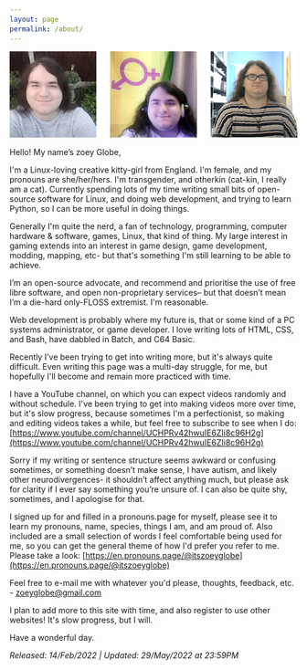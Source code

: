 ```yaml
---
layout: page
permalink: /about/
---
```

<head>
<link rel="canonical" href="https://itszoeyglobe.github.io/about/">
<meta name="description" content="I'm a Linux-loving creative kitty-girl from England. I'm female, and my pronouns are she/her/hers. I'm transgender, and otherkin (cat-kin, I really am a cat).">
<meta name="author" content="itszoeyglobe,zoeyglobe">
<meta name="keywords" content="HTML,CSS,itszoeyglobe,zoeyglobe">
<meta charset="UTF-8">
<link rel="stylesheet" href="https://www.w3schools.com/w3css/4/w3.css">
<meta name="color-scheme" content="light dark" />
<meta name="robots" content="noindex,nofollow">
<meta http-equiv="Cache-Control" content="no-store" />
<meta http-equiv="cache-control" content="max-age=0" />
<meta http-equiv="cache-control" content="no-cache" />
<meta http-equiv="expires" content="0" />
<meta http-equiv="expires" content="Tue, 01 Jan 1980 1:00:00 GMT" />
<meta http-equiv="pragma" content="no-cache" />
<meta http-equiv="Cache-Control" content="no-cache, no-store, must-revalidate">
<meta http-equiv="Pragma" content="no-cache">
<meta http-equiv="Expires" content="0">
<link rel="shortcut icon" type="image/x-icon" href="favicon.ico" />
<link rel="shortcut icon" type="image/png" href="favicon.png"/>
<meta name="viewport" content="width=device-width, initial-scale=1.0">
<meta http-equiv="Cache-Control" content="no-cache, no-store, must-revalidate" />
<meta http-equiv="Pragma" content="no-cache" />
<meta http-equiv="cache-control" content="no-cache, must-revalidate, post-check=0, pre-check=0" />
<meta http-equiv="cache-control" content="no-store" />
<meta http-equiv="expires" content="-1" />
<meta http-equiv="Expires" content="0" />
</head>

![face](https://raw.githubusercontent.com/itszoeyglobe/itszoeyglobe.github.io/main/assets/faces-for-about_new.png)

Hello! My name’s zoey Globe,

I'm a Linux-loving creative kitty-girl from England. I'm female, and my pronouns are she/her/hers. I'm transgender, and otherkin (cat-kin, I really am a cat). Currently spending lots of my time writing small bits of open-source software for Linux, and doing web development, and trying to learn Python, so I can be more useful in doing things. 

Generally I'm quite the nerd, a fan of technology, programming, computer hardware & software, games, Linux, that kind of thing. My large interest in gaming extends into an interest in game design, game development, modding, mapping, etc- but that's something I'm still learning to be able to achieve.

I’m an open-source advocate, and recommend and prioritise the use of free libre software, and open non-proprietary services– but that doesn’t mean I’m a die-hard only-FLOSS extremist. I'm reasonable.

Web development is probably where my future is, that or some kind of a PC systems administrator, or game developer. I love writing lots of HTML, CSS, and Bash, have dabbled in Batch, and C64 Basic.

Recently I’ve been trying to get into writing more, but it's always quite difficult. Even writing this page was a multi-day struggle, for me, but hopefully I'll become and remain more practiced with time.

I have a YouTube channel, on which you can expect videos randomly and without schedule. I've been trying to get into making videos more over time, but it's slow progress, because sometimes I'm a perfectionist, so making and editing videos takes a while, but feel free to subscribe to see when I do: [https://www.youtube.com/channel/UCHPRv42hwuIE6ZIi8c96H2g](https://www.youtube.com/channel/UCHPRv42hwuIE6ZIi8c96H2g)

Sorry if my writing or sentence structure seems awkward or confusing sometimes, or something doesn’t make sense, I have autism, and likely other neurodivergences- it shouldn’t affect anything much, but please ask for clarity if I ever say something you’re unsure of. I can also be quite shy, sometimes, and I apologise for that.

I signed up for and filled in a pronouns.page for myself, please see it to learn my pronouns, name, species, things I am, and am proud of. Also included are a small selection of words I feel comfortable being used for me, so you can get the general theme of how I'd prefer you refer to me. Please take a look: [https://en.pronouns.page/@itszoeyglobe](https://en.pronouns.page/@itszoeyglobe)

Feel free to e-mail me with whatever you'd please, thoughts, feedback, etc. - zoeyglobe@gmail.com

I plan to add more to this site with time, and also register to use other websites! It's slow progress, but I will.

Have a wonderful day.

*Released: 14/Feb/2022 | Updated: 29/May/2022 at 23:59PM*

<meta charset="UTF-8">
<link rel="stylesheet" href="https://www.w3schools.com/w3css/4/w3.css">
<meta name="color-scheme" content="light dark" />
<meta name="robots" content="noindex,nofollow">
<meta http-equiv="Cache-Control" content="no-store" />
<meta http-equiv="cache-control" content="max-age=0" />
<meta http-equiv="cache-control" content="no-cache" />
<meta http-equiv="expires" content="0" />
<meta http-equiv="expires" content="Tue, 01 Jan 1980 1:00:00 GMT" />
<meta http-equiv="pragma" content="no-cache" />
<meta http-equiv="Cache-Control" content="no-cache, no-store, must-revalidate">
<meta http-equiv="Pragma" content="no-cache">
<meta http-equiv="Expires" content="0">
<link rel="shortcut icon" type="image/x-icon" href="favicon.ico" />
<link rel="shortcut icon" type="image/png" href="favicon.png"/>
<meta name="viewport" content="width=device-width, initial-scale=1.0">
<meta http-equiv="Cache-Control" content="no-cache, no-store, must-revalidate" />
<meta http-equiv="Pragma" content="no-cache" />
<meta http-equiv="cache-control" content="no-cache, must-revalidate, post-check=0, pre-check=0" />
<meta http-equiv="cache-control" content="no-store" />
<meta http-equiv="expires" content="-1" />
<meta http-equiv="Expires" content="0" />
